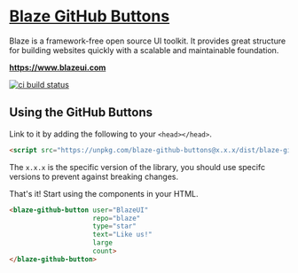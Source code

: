 # <a href="https://www.blazeui.com">Blaze GitHub Buttons</a>

Blaze is a framework-free open source UI toolkit. It provides great structure for building websites quickly with a scalable and maintainable foundation.

**https://www.blazeui.com**

[![ci build status](https://img.shields.io/travis/BlazeUI/blaze.svg?style=for-the-badge&logo=travis)](https://travis-ci.org/BlazeUI/blaze)

## Using the GitHub Buttons

Link to it by adding the following to your `<head></head>`.

```html
<script src="https://unpkg.com/blaze-github-buttons@x.x.x/dist/blaze-github-buttons.js"></script>
```

The `x.x.x` is the specific version of the library, you should use specifc versions to prevent against breaking changes.

That's it! Start using the components in your HTML.

```html
<blaze-github-button user="BlazeUI"
                     repo="blaze"
                     type="star"
                     text="Like us!"
                     large
                     count>
</blaze-github-button>
```
